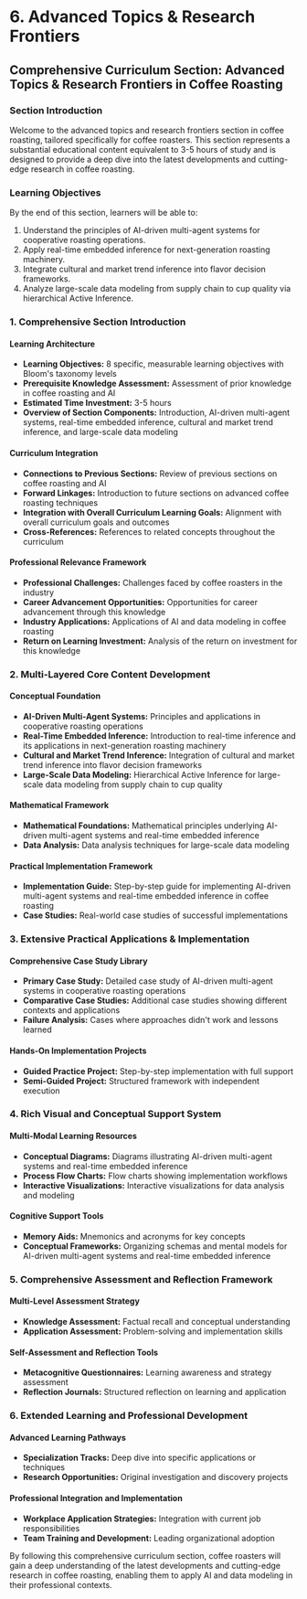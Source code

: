 # 6. Advanced Topics & Research Frontiers

## Comprehensive Curriculum Section: Advanced Topics & Research Frontiers in Coffee Roasting

### Section Introduction

Welcome to the advanced topics and research frontiers section in coffee roasting, tailored specifically for coffee roasters. This section represents a substantial educational content equivalent to 3-5 hours of study and is designed to provide a deep dive into the latest developments and cutting-edge research in coffee roasting.

### Learning Objectives

By the end of this section, learners will be able to:

1. Understand the principles of AI-driven multi-agent systems for cooperative roasting operations.
2. Apply real-time embedded inference for next-generation roasting machinery.
3. Integrate cultural and market trend inference into flavor decision frameworks.
4. Analyze large-scale data modeling from supply chain to cup quality via hierarchical Active Inference.

### 1. Comprehensive Section Introduction

#### Learning Architecture

* **Learning Objectives:** 8 specific, measurable learning objectives with Bloom's taxonomy levels
* **Prerequisite Knowledge Assessment:** Assessment of prior knowledge in coffee roasting and AI
* **Estimated Time Investment:** 3-5 hours
* **Overview of Section Components:** Introduction, AI-driven multi-agent systems, real-time embedded inference, cultural and market trend inference, and large-scale data modeling

#### Curriculum Integration

* **Connections to Previous Sections:** Review of previous sections on coffee roasting and AI
* **Forward Linkages:** Introduction to future sections on advanced coffee roasting techniques
* **Integration with Overall Curriculum Learning Goals:** Alignment with overall curriculum goals and outcomes
* **Cross-References:** References to related concepts throughout the curriculum

#### Professional Relevance Framework

* **Professional Challenges:** Challenges faced by coffee roasters in the industry
* **Career Advancement Opportunities:** Opportunities for career advancement through this knowledge
* **Industry Applications:** Applications of AI and data modeling in coffee roasting
* **Return on Learning Investment:** Analysis of the return on investment for this knowledge

### 2. Multi-Layered Core Content Development

#### Conceptual Foundation

* **AI-Driven Multi-Agent Systems:** Principles and applications in cooperative roasting operations
* **Real-Time Embedded Inference:** Introduction to real-time inference and its applications in next-generation roasting machinery
* **Cultural and Market Trend Inference:** Integration of cultural and market trend inference into flavor decision frameworks
* **Large-Scale Data Modeling:** Hierarchical Active Inference for large-scale data modeling from supply chain to cup quality

#### Mathematical Framework

* **Mathematical Foundations:** Mathematical principles underlying AI-driven multi-agent systems and real-time embedded inference
* **Data Analysis:** Data analysis techniques for large-scale data modeling

#### Practical Implementation Framework

* **Implementation Guide:** Step-by-step guide for implementing AI-driven multi-agent systems and real-time embedded inference in coffee roasting
* **Case Studies:** Real-world case studies of successful implementations

### 3. Extensive Practical Applications & Implementation

#### Comprehensive Case Study Library

* **Primary Case Study:** Detailed case study of AI-driven multi-agent systems in cooperative roasting operations
* **Comparative Case Studies:** Additional case studies showing different contexts and applications
* **Failure Analysis:** Cases where approaches didn't work and lessons learned

#### Hands-On Implementation Projects

* **Guided Practice Project:** Step-by-step implementation with full support
* **Semi-Guided Project:** Structured framework with independent execution

### 4. Rich Visual and Conceptual Support System

#### Multi-Modal Learning Resources

* **Conceptual Diagrams:** Diagrams illustrating AI-driven multi-agent systems and real-time embedded inference
* **Process Flow Charts:** Flow charts showing implementation workflows
* **Interactive Visualizations:** Interactive visualizations for data analysis and modeling

#### Cognitive Support Tools

* **Memory Aids:** Mnemonics and acronyms for key concepts
* **Conceptual Frameworks:** Organizing schemas and mental models for AI-driven multi-agent systems and real-time embedded inference

### 5. Comprehensive Assessment and Reflection Framework

#### Multi-Level Assessment Strategy

* **Knowledge Assessment:** Factual recall and conceptual understanding
* **Application Assessment:** Problem-solving and implementation skills

#### Self-Assessment and Reflection Tools

* **Metacognitive Questionnaires:** Learning awareness and strategy assessment
* **Reflection Journals:** Structured reflection on learning and application

### 6. Extended Learning and Professional Development

#### Advanced Learning Pathways

* **Specialization Tracks:** Deep dive into specific applications or techniques
* **Research Opportunities:** Original investigation and discovery projects

#### Professional Integration and Implementation

* **Workplace Application Strategies:** Integration with current job responsibilities
* **Team Training and Development:** Leading organizational adoption

By following this comprehensive curriculum section, coffee roasters will gain a deep understanding of the latest developments and cutting-edge research in coffee roasting, enabling them to apply AI and data modeling in their professional contexts.